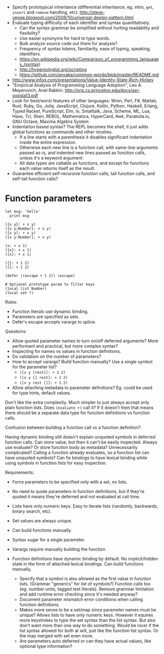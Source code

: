 - Specify prototypical inheritance (differential inheritance, eg. intro, `get`, `insert` and `remove` handling, etc): http://steve-yegge.blogspot.com/2008/10/universal-design-pattern.html
- Evaluate typing difficulty of each identifier and syntax quantitatively.
  - Can the syntax grammar be simplified without hurting readability and flexibility?
  - Use easier synonyms for hard to type words.
  - Bulk analyze source code out there for analysis?
  - Frequency of syntax tokens, familiarity, ease of typing, speaking, identifiers.
  - https://en.wikipedia.org/wiki/Comparison_of_programming_languages_(syntax)
  - http://hyperpolyglot.org/scripting
  - https://github.com/anvaka/common-words/blob/master/README.md
- http://www.infoq.com/presentations/Value-Identity-State-Rich-Hickey
- "Empirical Analysis of Programming Language Adoption", Leo A. Meyerovich, Ariel Rabkin: http://sns.cs.princeton.edu/docs/asr-oopsla13.pdf
- Look for best/worst features of other languages: Wren, Perl, F#, Matlab, Rust, Ruby, Go, Julia, JavaScript, Clojure, Kotlin, Python, Haskell, Erlang, Typed Racket, PureScript, Elm, Io, Smalltalk, Java, Scheme, ML, Lua, Haxe, Tcl, Shen, REBOL, Mathematica, HyperCard, Awk, Parabola.io, GNU Octave, Maxima Algebra System
- Indentation based syntax? The REPL becomes the shell, it just adds global functions as commands and other niceties.
  - If a line starts with a parenthesis it disables significant indentation inside the entire expression.
  - Otherwise each new line is a function call, with same-line arguments passed as-is, and indented new lines passed as function calls, unless it's a keyword argument.
  - All data types are callable as functions, and except for functions each value returns itself as the result.
- Guarantee efficient self-recursive function calls, tail function calls, and self-tail function calls?

# Function parameters

```
let msg: 'hello'
  print msg

({x y}: + x y)
({x y:Number}: + x y)
([x y]: + x y)
([x y:Number]: + x y)

(x: + x 1)
({x}: + x 1)
([x]: + x 1)

({}: + 1 2)
([]: + 1 2)

(defer ((escape + 1 2)) \escape)

# Optional prototype param to filter keys
(local list Number)
(local set ?)
```

Rules: 
- Function literals use dynamic binding.
- Parameters are specified as sets.
- Defer's escape accepts varargs to splice.

Questions:
- Allow quoted parameter names to turn on/off deferred arguments? More performant and practical, but more complex syntax?
- Inspecting for names vs values in function definitions.
- Do validation on the number of parameters?
- How to accept varargs? Build function manually? Use a single symbol for the parameter list?
  - `([x y [rest]]: + 1 2)`
  - `([x y [] rest]: + 1 2)`
  - `([x y rest []]: + 1 2)`
- Allow attaching metadata to parameter definitions? Eg. could be used for type hints, default values.

Don't like the extra complexity. Much simpler to just always accept only plain function lists. Does `(evaluate +)` call it? If it doesn't then that means there should be a separate data type for function definitions vs function calls.

Confusion between building a function call vs a function definition?

Having dynamic binding still doesn't explain unquoted symbols in deferred function calls. Can store value, but then it can't be easily inspected. Always use evaluate? Or store function body as metadata? Unnecessarily complicated? Calling a function already evaluates, so a function list can have unquoted symbols? Can fix bindings to have lexical binding while using symbols in function lists for easy inspection.

Requirements:
- Force parameters to be specified only with a set, no lists.
- No need to quote parameters in function definitions, but if they're quoted it means they're deferred and not evaluated at call time.
- Lists have only numeric keys. Easy to iterate lists (randomly, backwards, binary search, etc).
- Set values are always unique.
- Can build functions manually.
- Syntax sugar for a single parameter.
- Varargs require manually building the function.
- Function definitions have dynamic binding by default. No implicit/hidden state in the form of attached lexical bindings. Can build functions manually.

  - Specify that a symbol is also allowed as the first value in function lists. (Grammar "generics" for list of symbols?) Function calls too (eg. number units, tagged text literals). Remove grammar limitation and add runtime error checking since it's needed anyway?
  - Document parameter mismatch error conditions when calling function definitions.
  - Makes more sense to be a set/map since parameter names must be unique? Allows lists to have only numeric keys. However it equires more keystrokes to type the set syntax than the list syntax. But also don't want more than one way to do something. Would be nicer if the list syntax allowed for both at will, just like the function list syntax. Or the map merged with set even more.
  - Are parameters auto deferred or can they have actual values, like optional type information?
